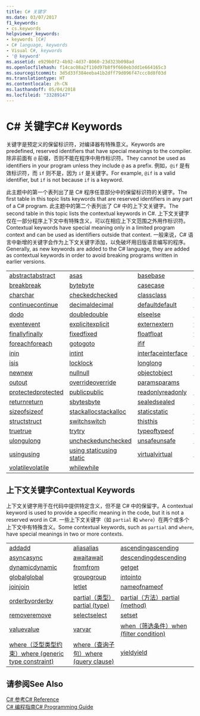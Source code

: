 ```yaml
---
title: C# 关键字
ms.date: 03/07/2017
f1_keywords:
- cs.keywords
helpviewer_keywords:
- keywords [C#]
- C# language, keywords
- Visual C#, keywords
- '@ keyword'
ms.assetid: e929b0f2-4b92-4d37-8060-23d323b098ad
ms.openlocfilehash: f14cac08a2f110d97b8f9f660eb3dd1e664165c3
ms.sourcegitcommit: 3d5d33f384eeba41b2dff79d096f47ccc8d8f03d
ms.translationtype: HT
ms.contentlocale: zh-CN
ms.lasthandoff: 05/04/2018
ms.locfileid: "33289147"
---
```

# <a name="c-keywords"></a><span data-ttu-id="d63cf-102">C# 关键字</span><span class="sxs-lookup"><span data-stu-id="d63cf-102">C# Keywords</span></span>
<span data-ttu-id="d63cf-103">关键字是预定义的保留标识符，对编译器有特殊意义。</span><span class="sxs-lookup"><span data-stu-id="d63cf-103">Keywords are predefined, reserved identifiers that have special meanings to the compiler.</span></span> <span data-ttu-id="d63cf-104">除非前面有 `@` 前缀，否则不能在程序中用作标识符。</span><span class="sxs-lookup"><span data-stu-id="d63cf-104">They cannot be used as identifiers in your program unless they include `@` as a prefix.</span></span> <span data-ttu-id="d63cf-105">例如，`@if` 是有效标识符，而 `if` 则不是，因为 `if` 是关键字。</span><span class="sxs-lookup"><span data-stu-id="d63cf-105">For example, `@if` is a valid identifier, but `if` is not because `if` is a keyword.</span></span>  
  
 <span data-ttu-id="d63cf-106">此主题中的第一个表列出了是 C# 程序任意部分中的保留标识符的关键字。</span><span class="sxs-lookup"><span data-stu-id="d63cf-106">The first table in this topic lists keywords that are reserved identifiers in any part of a C# program.</span></span> <span data-ttu-id="d63cf-107">此主题中的第二个表列出了 C# 中的上下文关键字。</span><span class="sxs-lookup"><span data-stu-id="d63cf-107">The second table in this topic lists the contextual keywords in C#.</span></span> <span data-ttu-id="d63cf-108">上下文关键字仅在一部分程序上下文中有特殊含义，可以在相应上下文范围之外用作标识符。</span><span class="sxs-lookup"><span data-stu-id="d63cf-108">Contextual keywords have special meaning only in a limited program context and can be used as identifiers outside that context.</span></span> <span data-ttu-id="d63cf-109">一般来说，C# 语言中新增的关键字会作为上下文关键字添加，以免破坏用旧版语言编写的程序。</span><span class="sxs-lookup"><span data-stu-id="d63cf-109">Generally, as new keywords are added to the C# language, they are added as contextual keywords in order to avoid breaking programs written in earlier versions.</span></span>  
  
|||||  
|---|---|---|---|  
|[<span data-ttu-id="d63cf-110">abstract</span><span class="sxs-lookup"><span data-stu-id="d63cf-110">abstract</span></span>](../../../csharp/language-reference/keywords/abstract.md)|[<span data-ttu-id="d63cf-111">as</span><span class="sxs-lookup"><span data-stu-id="d63cf-111">as</span></span>](../../../csharp/language-reference/keywords/as.md)|[<span data-ttu-id="d63cf-112">base</span><span class="sxs-lookup"><span data-stu-id="d63cf-112">base</span></span>](../../../csharp/language-reference/keywords/base.md)|[<span data-ttu-id="d63cf-113">bool</span><span class="sxs-lookup"><span data-stu-id="d63cf-113">bool</span></span>](../../../csharp/language-reference/keywords/bool.md)|  
|[<span data-ttu-id="d63cf-114">break</span><span class="sxs-lookup"><span data-stu-id="d63cf-114">break</span></span>](../../../csharp/language-reference/keywords/break.md)|[<span data-ttu-id="d63cf-115">byte</span><span class="sxs-lookup"><span data-stu-id="d63cf-115">byte</span></span>](../../../csharp/language-reference/keywords/byte.md)|[<span data-ttu-id="d63cf-116">case</span><span class="sxs-lookup"><span data-stu-id="d63cf-116">case</span></span>](../../../csharp/language-reference/keywords/switch.md)|[<span data-ttu-id="d63cf-117">catch</span><span class="sxs-lookup"><span data-stu-id="d63cf-117">catch</span></span>](../../../csharp/language-reference/keywords/try-catch.md)|  
|[<span data-ttu-id="d63cf-118">char</span><span class="sxs-lookup"><span data-stu-id="d63cf-118">char</span></span>](../../../csharp/language-reference/keywords/char.md)|[<span data-ttu-id="d63cf-119">checked</span><span class="sxs-lookup"><span data-stu-id="d63cf-119">checked</span></span>](../../../csharp/language-reference/keywords/checked.md)|[<span data-ttu-id="d63cf-120">class</span><span class="sxs-lookup"><span data-stu-id="d63cf-120">class</span></span>](../../../csharp/language-reference/keywords/class.md)|[<span data-ttu-id="d63cf-121">const</span><span class="sxs-lookup"><span data-stu-id="d63cf-121">const</span></span>](../../../csharp/language-reference/keywords/const.md)|  
|[<span data-ttu-id="d63cf-122">continue</span><span class="sxs-lookup"><span data-stu-id="d63cf-122">continue</span></span>](../../../csharp/language-reference/keywords/continue.md)|[<span data-ttu-id="d63cf-123">decimal</span><span class="sxs-lookup"><span data-stu-id="d63cf-123">decimal</span></span>](../../../csharp/language-reference/keywords/decimal.md)|[<span data-ttu-id="d63cf-124">default</span><span class="sxs-lookup"><span data-stu-id="d63cf-124">default</span></span>](../../../csharp/language-reference/keywords/default.md)|[<span data-ttu-id="d63cf-125">delegate</span><span class="sxs-lookup"><span data-stu-id="d63cf-125">delegate</span></span>](../../../csharp/language-reference/keywords/delegate.md)|  
|[<span data-ttu-id="d63cf-126">do</span><span class="sxs-lookup"><span data-stu-id="d63cf-126">do</span></span>](../../../csharp/language-reference/keywords/do.md)|[<span data-ttu-id="d63cf-127">double</span><span class="sxs-lookup"><span data-stu-id="d63cf-127">double</span></span>](../../../csharp/language-reference/keywords/double.md)|[<span data-ttu-id="d63cf-128">else</span><span class="sxs-lookup"><span data-stu-id="d63cf-128">else</span></span>](../../../csharp/language-reference/keywords/if-else.md)|[<span data-ttu-id="d63cf-129">enum</span><span class="sxs-lookup"><span data-stu-id="d63cf-129">enum</span></span>](../../../csharp/language-reference/keywords/enum.md)|  
|[<span data-ttu-id="d63cf-130">event</span><span class="sxs-lookup"><span data-stu-id="d63cf-130">event</span></span>](../../../csharp/language-reference/keywords/event.md)|[<span data-ttu-id="d63cf-131">explicit</span><span class="sxs-lookup"><span data-stu-id="d63cf-131">explicit</span></span>](../../../csharp/language-reference/keywords/explicit.md)|[<span data-ttu-id="d63cf-132">extern</span><span class="sxs-lookup"><span data-stu-id="d63cf-132">extern</span></span>](../../../csharp/language-reference/keywords/extern.md)|[<span data-ttu-id="d63cf-133">false</span><span class="sxs-lookup"><span data-stu-id="d63cf-133">false</span></span>](../../../csharp/language-reference/keywords/false.md)|  
|[<span data-ttu-id="d63cf-134">finally</span><span class="sxs-lookup"><span data-stu-id="d63cf-134">finally</span></span>](../../../csharp/language-reference/keywords/try-finally.md)|[<span data-ttu-id="d63cf-135">fixed</span><span class="sxs-lookup"><span data-stu-id="d63cf-135">fixed</span></span>](../../../csharp/language-reference/keywords/fixed-statement.md)|[<span data-ttu-id="d63cf-136">float</span><span class="sxs-lookup"><span data-stu-id="d63cf-136">float</span></span>](../../../csharp/language-reference/keywords/float.md)|[<span data-ttu-id="d63cf-137">for</span><span class="sxs-lookup"><span data-stu-id="d63cf-137">for</span></span>](../../../csharp/language-reference/keywords/for.md)|  
|[<span data-ttu-id="d63cf-138">foreach</span><span class="sxs-lookup"><span data-stu-id="d63cf-138">foreach</span></span>](../../../csharp/language-reference/keywords/foreach-in.md)|[<span data-ttu-id="d63cf-139">goto</span><span class="sxs-lookup"><span data-stu-id="d63cf-139">goto</span></span>](../../../csharp/language-reference/keywords/goto.md)|[<span data-ttu-id="d63cf-140">if</span><span class="sxs-lookup"><span data-stu-id="d63cf-140">if</span></span>](../../../csharp/language-reference/keywords/if-else.md)|[<span data-ttu-id="d63cf-141">implicit</span><span class="sxs-lookup"><span data-stu-id="d63cf-141">implicit</span></span>](../../../csharp/language-reference/keywords/implicit.md)|  
|[<span data-ttu-id="d63cf-142">in</span><span class="sxs-lookup"><span data-stu-id="d63cf-142">in</span></span>](../../../csharp/language-reference/keywords/in.md)|[<span data-ttu-id="d63cf-143">int</span><span class="sxs-lookup"><span data-stu-id="d63cf-143">int</span></span>](../../../csharp/language-reference/keywords/int.md)|[<span data-ttu-id="d63cf-144">interface</span><span class="sxs-lookup"><span data-stu-id="d63cf-144">interface</span></span>](../../../csharp/language-reference/keywords/interface.md)|[<span data-ttu-id="d63cf-145">internal</span><span class="sxs-lookup"><span data-stu-id="d63cf-145">internal</span></span>](../../../csharp/language-reference/keywords/internal.md)|
|[<span data-ttu-id="d63cf-146">is</span><span class="sxs-lookup"><span data-stu-id="d63cf-146">is</span></span>](../../../csharp/language-reference/keywords/is.md)|[<span data-ttu-id="d63cf-147">lock</span><span class="sxs-lookup"><span data-stu-id="d63cf-147">lock</span></span>](../../../csharp/language-reference/keywords/lock-statement.md)|[<span data-ttu-id="d63cf-148">long</span><span class="sxs-lookup"><span data-stu-id="d63cf-148">long</span></span>](../../../csharp/language-reference/keywords/long.md)|[<span data-ttu-id="d63cf-149">namespace</span><span class="sxs-lookup"><span data-stu-id="d63cf-149">namespace</span></span>](../../../csharp/language-reference/keywords/namespace.md)|
|[<span data-ttu-id="d63cf-150">new</span><span class="sxs-lookup"><span data-stu-id="d63cf-150">new</span></span>](../../../csharp/language-reference/keywords/new.md)|[<span data-ttu-id="d63cf-151">null</span><span class="sxs-lookup"><span data-stu-id="d63cf-151">null</span></span>](../../../csharp/language-reference/keywords/null.md)|[<span data-ttu-id="d63cf-152">object</span><span class="sxs-lookup"><span data-stu-id="d63cf-152">object</span></span>](../../../csharp/language-reference/keywords/object.md)|[<span data-ttu-id="d63cf-153">operator</span><span class="sxs-lookup"><span data-stu-id="d63cf-153">operator</span></span>](../../../csharp/language-reference/keywords/operator.md)|
|[<span data-ttu-id="d63cf-154">out</span><span class="sxs-lookup"><span data-stu-id="d63cf-154">out</span></span>](../../../csharp/language-reference/keywords/out.md)|[<span data-ttu-id="d63cf-155">override</span><span class="sxs-lookup"><span data-stu-id="d63cf-155">override</span></span>](../../../csharp/language-reference/keywords/override.md)|[<span data-ttu-id="d63cf-156">params</span><span class="sxs-lookup"><span data-stu-id="d63cf-156">params</span></span>](../../../csharp/language-reference/keywords/params.md)|[<span data-ttu-id="d63cf-157">private</span><span class="sxs-lookup"><span data-stu-id="d63cf-157">private</span></span>](../../../csharp/language-reference/keywords/private.md)|
|[<span data-ttu-id="d63cf-158">protected</span><span class="sxs-lookup"><span data-stu-id="d63cf-158">protected</span></span>](../../../csharp/language-reference/keywords/protected.md)|[<span data-ttu-id="d63cf-159">public</span><span class="sxs-lookup"><span data-stu-id="d63cf-159">public</span></span>](../../../csharp/language-reference/keywords/public.md)|[<span data-ttu-id="d63cf-160">readonly</span><span class="sxs-lookup"><span data-stu-id="d63cf-160">readonly</span></span>](../../../csharp/language-reference/keywords/readonly.md)|[<span data-ttu-id="d63cf-161">ref</span><span class="sxs-lookup"><span data-stu-id="d63cf-161">ref</span></span>](../../../csharp/language-reference/keywords/ref.md)|
|[<span data-ttu-id="d63cf-162">return</span><span class="sxs-lookup"><span data-stu-id="d63cf-162">return</span></span>](../../../csharp/language-reference/keywords/return.md)|[<span data-ttu-id="d63cf-163">sbyte</span><span class="sxs-lookup"><span data-stu-id="d63cf-163">sbyte</span></span>](../../../csharp/language-reference/keywords/sbyte.md)|[<span data-ttu-id="d63cf-164">sealed</span><span class="sxs-lookup"><span data-stu-id="d63cf-164">sealed</span></span>](../../../csharp/language-reference/keywords/sealed.md)|[<span data-ttu-id="d63cf-165">short</span><span class="sxs-lookup"><span data-stu-id="d63cf-165">short</span></span>](../../../csharp/language-reference/keywords/short.md)||
[<span data-ttu-id="d63cf-166">sizeof</span><span class="sxs-lookup"><span data-stu-id="d63cf-166">sizeof</span></span>](../../../csharp/language-reference/keywords/sizeof.md)|[<span data-ttu-id="d63cf-167">stackalloc</span><span class="sxs-lookup"><span data-stu-id="d63cf-167">stackalloc</span></span>](../../../csharp/language-reference/keywords/stackalloc.md)|[<span data-ttu-id="d63cf-168">static</span><span class="sxs-lookup"><span data-stu-id="d63cf-168">static</span></span>](../../../csharp/language-reference/keywords/static.md)|[<span data-ttu-id="d63cf-169">string</span><span class="sxs-lookup"><span data-stu-id="d63cf-169">string</span></span>](../../../csharp/language-reference/keywords/string.md)|
|[<span data-ttu-id="d63cf-170">struct</span><span class="sxs-lookup"><span data-stu-id="d63cf-170">struct</span></span>](../../../csharp/language-reference/keywords/struct.md)|[<span data-ttu-id="d63cf-171">switch</span><span class="sxs-lookup"><span data-stu-id="d63cf-171">switch</span></span>](../../../csharp/language-reference/keywords/switch.md)|[<span data-ttu-id="d63cf-172">this</span><span class="sxs-lookup"><span data-stu-id="d63cf-172">this</span></span>](../../../csharp/language-reference/keywords/this.md)|[<span data-ttu-id="d63cf-173">throw</span><span class="sxs-lookup"><span data-stu-id="d63cf-173">throw</span></span>](../../../csharp/language-reference/keywords/throw.md)|
|[<span data-ttu-id="d63cf-174">true</span><span class="sxs-lookup"><span data-stu-id="d63cf-174">true</span></span>](../../../csharp/language-reference/keywords/true.md)|[<span data-ttu-id="d63cf-175">try</span><span class="sxs-lookup"><span data-stu-id="d63cf-175">try</span></span>](../../../csharp/language-reference/keywords/try-catch.md)|[<span data-ttu-id="d63cf-176">typeof</span><span class="sxs-lookup"><span data-stu-id="d63cf-176">typeof</span></span>](../../../csharp/language-reference/keywords/typeof.md)|[<span data-ttu-id="d63cf-177">uint</span><span class="sxs-lookup"><span data-stu-id="d63cf-177">uint</span></span>](../../../csharp/language-reference/keywords/uint.md)|
|[<span data-ttu-id="d63cf-178">ulong</span><span class="sxs-lookup"><span data-stu-id="d63cf-178">ulong</span></span>](../../../csharp/language-reference/keywords/ulong.md)|[<span data-ttu-id="d63cf-179">unchecked</span><span class="sxs-lookup"><span data-stu-id="d63cf-179">unchecked</span></span>](../../../csharp/language-reference/keywords/unchecked.md)|[<span data-ttu-id="d63cf-180">unsafe</span><span class="sxs-lookup"><span data-stu-id="d63cf-180">unsafe</span></span>](../../../csharp/language-reference/keywords/unsafe.md)|[<span data-ttu-id="d63cf-181">ushort</span><span class="sxs-lookup"><span data-stu-id="d63cf-181">ushort</span></span>](../../../csharp/language-reference/keywords/ushort.md)|
|[<span data-ttu-id="d63cf-182">using</span><span class="sxs-lookup"><span data-stu-id="d63cf-182">using</span></span>](../../../csharp/language-reference/keywords/using.md)|[<span data-ttu-id="d63cf-183">using static</span><span class="sxs-lookup"><span data-stu-id="d63cf-183">using static</span></span>](using-static.md)|[<span data-ttu-id="d63cf-184">virtual</span><span class="sxs-lookup"><span data-stu-id="d63cf-184">virtual</span></span>](../../../csharp/language-reference/keywords/virtual.md)|[<span data-ttu-id="d63cf-185">void</span><span class="sxs-lookup"><span data-stu-id="d63cf-185">void</span></span>](../../../csharp/language-reference/keywords/void.md)|
|[<span data-ttu-id="d63cf-186">volatile</span><span class="sxs-lookup"><span data-stu-id="d63cf-186">volatile</span></span>](../../../csharp/language-reference/keywords/volatile.md)|[<span data-ttu-id="d63cf-187">while</span><span class="sxs-lookup"><span data-stu-id="d63cf-187">while</span></span>](../../../csharp/language-reference/keywords/while.md)|

## <a name="contextual-keywords"></a><span data-ttu-id="d63cf-188">上下文关键字</span><span class="sxs-lookup"><span data-stu-id="d63cf-188">Contextual Keywords</span></span>  
 <span data-ttu-id="d63cf-189">上下文关键字用于在代码中提供特定含义，但不是 C# 中的保留字。</span><span class="sxs-lookup"><span data-stu-id="d63cf-189">A contextual keyword is used to provide a specific meaning in the code, but it is not a reserved word in C#.</span></span> <span data-ttu-id="d63cf-190">一些上下文关键字（如 `partial` 和 `where`）在两个或多个上下文中有特殊含义。</span><span class="sxs-lookup"><span data-stu-id="d63cf-190">Some contextual keywords, such as `partial` and `where`, have special meanings in two or more contexts.</span></span>  
  
||||  
|---|---|---|  
|[<span data-ttu-id="d63cf-191">add</span><span class="sxs-lookup"><span data-stu-id="d63cf-191">add</span></span>](../../../csharp/language-reference/keywords/add.md)|[<span data-ttu-id="d63cf-192">alias</span><span class="sxs-lookup"><span data-stu-id="d63cf-192">alias</span></span>](../../../csharp/language-reference/keywords/extern-alias.md)|[<span data-ttu-id="d63cf-193">ascending</span><span class="sxs-lookup"><span data-stu-id="d63cf-193">ascending</span></span>](../../../csharp/language-reference/keywords/ascending.md)|  
|[<span data-ttu-id="d63cf-194">async</span><span class="sxs-lookup"><span data-stu-id="d63cf-194">async</span></span>](../../../csharp/language-reference/keywords/async.md)|[<span data-ttu-id="d63cf-195">await</span><span class="sxs-lookup"><span data-stu-id="d63cf-195">await</span></span>](../../../csharp/language-reference/keywords/await.md)|[<span data-ttu-id="d63cf-196">descending</span><span class="sxs-lookup"><span data-stu-id="d63cf-196">descending</span></span>](../../../csharp/language-reference/keywords/descending.md)|  
|[<span data-ttu-id="d63cf-197">dynamic</span><span class="sxs-lookup"><span data-stu-id="d63cf-197">dynamic</span></span>](../../../csharp/language-reference/keywords/dynamic.md)|[<span data-ttu-id="d63cf-198">from</span><span class="sxs-lookup"><span data-stu-id="d63cf-198">from</span></span>](../../../csharp/language-reference/keywords/from-clause.md)|[<span data-ttu-id="d63cf-199">get</span><span class="sxs-lookup"><span data-stu-id="d63cf-199">get</span></span>](../../../csharp/language-reference/keywords/get.md)|  
|[<span data-ttu-id="d63cf-200">global</span><span class="sxs-lookup"><span data-stu-id="d63cf-200">global</span></span>](../../../csharp/language-reference/keywords/global.md)|[<span data-ttu-id="d63cf-201">group</span><span class="sxs-lookup"><span data-stu-id="d63cf-201">group</span></span>](../../../csharp/language-reference/keywords/group-clause.md)|[<span data-ttu-id="d63cf-202">into</span><span class="sxs-lookup"><span data-stu-id="d63cf-202">into</span></span>](../../../csharp/language-reference/keywords/into.md)|  
|[<span data-ttu-id="d63cf-203">join</span><span class="sxs-lookup"><span data-stu-id="d63cf-203">join</span></span>](../../../csharp/language-reference/keywords/join-clause.md)|[<span data-ttu-id="d63cf-204">let</span><span class="sxs-lookup"><span data-stu-id="d63cf-204">let</span></span>](../../../csharp/language-reference/keywords/let-clause.md)|[<span data-ttu-id="d63cf-205">nameof</span><span class="sxs-lookup"><span data-stu-id="d63cf-205">nameof</span></span>](nameof.md)|   
|[<span data-ttu-id="d63cf-206">orderby</span><span class="sxs-lookup"><span data-stu-id="d63cf-206">orderby</span></span>](../../../csharp/language-reference/keywords/orderby-clause.md)|[<span data-ttu-id="d63cf-207">partial（类型）</span><span class="sxs-lookup"><span data-stu-id="d63cf-207">partial (type)</span></span>](../../../csharp/language-reference/keywords/partial-type.md)|[<span data-ttu-id="d63cf-208">partial（方法）</span><span class="sxs-lookup"><span data-stu-id="d63cf-208">partial (method)</span></span>](../../../csharp/language-reference/keywords/partial-method.md)|   
|[<span data-ttu-id="d63cf-209">remove</span><span class="sxs-lookup"><span data-stu-id="d63cf-209">remove</span></span>](../../../csharp/language-reference/keywords/remove.md)|[<span data-ttu-id="d63cf-210">select</span><span class="sxs-lookup"><span data-stu-id="d63cf-210">select</span></span>](../../../csharp/language-reference/keywords/select-clause.md)|[<span data-ttu-id="d63cf-211">set</span><span class="sxs-lookup"><span data-stu-id="d63cf-211">set</span></span>](../../../csharp/language-reference/keywords/set.md)|   
|[<span data-ttu-id="d63cf-212">value</span><span class="sxs-lookup"><span data-stu-id="d63cf-212">value</span></span>](../../../csharp/language-reference/keywords/value.md)|[<span data-ttu-id="d63cf-213">var</span><span class="sxs-lookup"><span data-stu-id="d63cf-213">var</span></span>](../../../csharp/language-reference/keywords/var.md)|[<span data-ttu-id="d63cf-214">when（筛选条件）</span><span class="sxs-lookup"><span data-stu-id="d63cf-214">when (filter condition)</span></span>](when.md)|   
|[<span data-ttu-id="d63cf-215">where（泛型类型约束）</span><span class="sxs-lookup"><span data-stu-id="d63cf-215">where (generic type constraint)</span></span>](../../../csharp/language-reference/keywords/where-generic-type-constraint.md)|[<span data-ttu-id="d63cf-216">where（查询子句）</span><span class="sxs-lookup"><span data-stu-id="d63cf-216">where (query clause)</span></span>](../../../csharp/language-reference/keywords/where-clause.md)|[<span data-ttu-id="d63cf-217">yield</span><span class="sxs-lookup"><span data-stu-id="d63cf-217">yield</span></span>](../../../csharp/language-reference/keywords/yield.md)|  
  
## <a name="see-also"></a><span data-ttu-id="d63cf-218">请参阅</span><span class="sxs-lookup"><span data-stu-id="d63cf-218">See Also</span></span>  
 [<span data-ttu-id="d63cf-219">C# 参考</span><span class="sxs-lookup"><span data-stu-id="d63cf-219">C# Reference</span></span>](../../../csharp/language-reference/index.md)  
 [<span data-ttu-id="d63cf-220">C# 编程指南</span><span class="sxs-lookup"><span data-stu-id="d63cf-220">C# Programming Guide</span></span>](../../../csharp/programming-guide/index.md)
